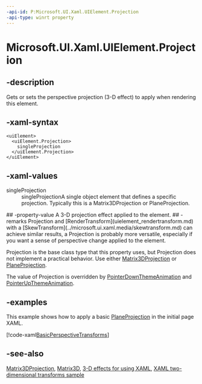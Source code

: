 ```yaml
---
-api-id: P:Microsoft.UI.Xaml.UIElement.Projection
-api-type: winrt property
---
```


<!-- Property syntax
public Microsoft.UI.Xaml.Media.Projection Projection { get;  set; }
-->

# Microsoft.UI.Xaml.UIElement.Projection

## -description

Gets or sets the perspective projection (3-D effect) to apply when rendering this element.

## -xaml-syntax

```xaml
<uiElement>
  <uiElement.Projection>
    singleProjection
  </uiElement.Projection>
</uiElement>
```

## -xaml-values
<dl><dt>singleProjection</dt><dd>singleProjectionA single object element that defines a specific projection. Typically this is a Matrix3DProjection or PlaneProjection.</dd>
</dl>
## -property-value
A 3-D projection effect applied to the element.
## -remarks
Projection and [RenderTransform](uielement_rendertransform.md) with a [SkewTransform](../microsoft.ui.xaml.media/skewtransform.md) can achieve similar results, a Projection is probably more versatile, especially if you want a sense of perspective change applied to the element.

Projection is the base class type that this property uses, but Projection does not implement a practical behavior. Use either [Matrix3DProjection](../microsoft.ui.xaml.media/matrix3dprojection.md) or [PlaneProjection](../microsoft.ui.xaml.media/planeprojection.md).

The value of Projection is overridden by [PointerDownThemeAnimation](../microsoft.ui.xaml.media.animation/pointerdownthemeanimation.md) and [PointerUpThemeAnimation](../microsoft.ui.xaml.media.animation/pointerupthemeanimation.md).

## -examples

This example shows how to apply a basic [PlaneProjection](../microsoft.ui.xaml.media/planeprojection.md) in the initial page XAML.

[!code-xaml[BasicPerspectiveTransforms](../microsoft.ui.xaml/code/BasicPerspectiveTransforms/csharp/MainPage.xaml#SnippetBasicPerspectiveTransforms)]

## -see-also

[Matrix3DProjection](../microsoft.ui.xaml.media/matrix3dprojection.md), [Matrix3D](../microsoft.ui.xaml.media.media3d/matrix3d.md), [3-D effects for  using XAML](/previous-versions/windows/apps/hh700359(v=win.10)), [XAML two-dimensional transforms sample](https://github.com/microsoftarchive/msdn-code-gallery-microsoft/tree/master/Official%20Windows%20Platform%20Sample/Windows%208.1%20Store%20app%20samples/99866-Windows%208.1%20Store%20app%20samples/XAML%20two-dimensional%20transforms%20sample)

